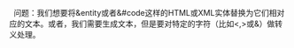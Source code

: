 &nbsp;&nbsp;问题：我们想要将&entity或者&#code这样的HTML或XML实体替换为它们相对应的文本。或者，我们需要生成文本，但是要对特定的字符（比如<,>或&）做转义处理。<br>